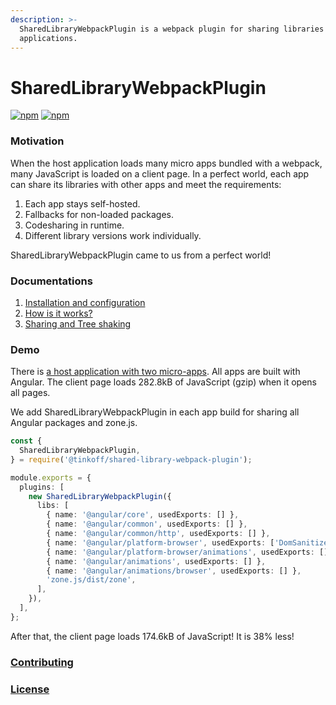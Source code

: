```yaml
---
description: >-
  SharedLibraryWebpackPlugin is a webpack plugin for sharing libraries between
  applications.
---
```


# SharedLibraryWebpackPlugin

[![npm](https://img.shields.io/npm/v/@tinkoff/shared-library-webpack-plugin)](https://www.npmjs.com/package/@tinkoff/shared-library-webpack-plugin) [![npm](https://img.shields.io/npm/dm/@tinkoff/shared-library-webpack-plugin)](https://www.npmjs.com/package/@tinkoff/shared-library-webpack-plugin)

### Motivation

When the host application loads many micro apps bundled with a webpack, many JavaScript is loaded on a client page. In a perfect world, each app can share its libraries with other apps and meet the requirements:

1. Each app stays self-hosted.
2. Fallbacks for non-loaded packages.
3. Codesharing in runtime.
4. Different library versions work individually.

SharedLibraryWebpackPlugin came to us from a perfect world!

### Documentations

1. [Installation and configuration](docs/installation_and_configuration.md)
2. [How is it works?](docs/how_does_it_work.md)
3. [Sharing and Tree shaking](https://github.com/TinkoffCreditSystems/shared-library-webpack-plugin/tree/15f229429eaf4e9adedbd15b405686a142d0087e/docs/tree_shaking.md)

### Demo

There is [a host application with two micro-apps](https://github.com/IKatsuba/shared-library-plugin-demo). All apps are built with Angular. The client page loads 282.8kB of JavaScript \(gzip\) when it opens all pages.

We add SharedLibraryWebpackPlugin in each app build for sharing all Angular packages and zone.js.

```typescript
const {
  SharedLibraryWebpackPlugin,
} = require('@tinkoff/shared-library-webpack-plugin');

module.exports = {
  plugins: [
    new SharedLibraryWebpackPlugin({
      libs: [
        { name: '@angular/core', usedExports: [] },
        { name: '@angular/common', usedExports: [] },
        { name: '@angular/common/http', usedExports: [] },
        { name: '@angular/platform-browser', usedExports: ['DomSanitizer'] },
        { name: '@angular/platform-browser/animations', usedExports: [] },
        { name: '@angular/animations', usedExports: [] },
        { name: '@angular/animations/browser', usedExports: [] },
        'zone.js/dist/zone',
      ],
    }),
  ],
};
```

After that, the client page loads 174.6kB of JavaScript! It is 38% less!

### [Contributing](contributing.md)

### [License](license.md)

